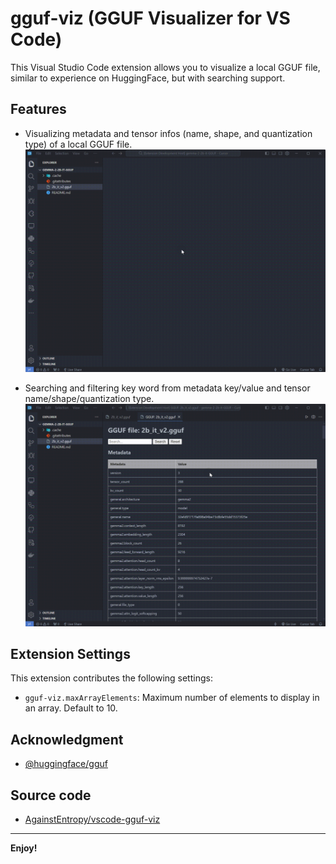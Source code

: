 # gguf-viz (GGUF Visualizer for VS Code)

This Visual Studio Code extension allows you to visualize a local GGUF file, similar to experience on HuggingFace, but with searching support.

## Features

- Visualizing metadata and tensor infos (name, shape, and quantization type) of a local GGUF file.
![open a gguf file](https://raw.githubusercontent.com/AgainstEntropy/vscode-gguf-viz/refs/heads/main/assets/images/open.gif)

- Searching and filtering key word from metadata key/value and tensor name/shape/quantization type.
![search in a gguf file](https://raw.githubusercontent.com/AgainstEntropy/vscode-gguf-viz/refs/heads/main/assets/images/search.gif)

## Extension Settings

This extension contributes the following settings:

- `gguf-viz.maxArrayElements`: Maximum number of elements to display in an array. Default to 10.

## Acknowledgment

- [@huggingface/gguf](https://github.com/huggingface/huggingface.js/tree/main/packages/gguf)

## Source code

- [AgainstEntropy/vscode-gguf-viz](https://github.com/AgainstEntropy/vscode-gguf-viz)

---

**Enjoy!**
